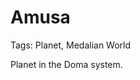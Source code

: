 # Amusa

Tags: Planet, Medalian World

Planet in the Doma system.

<!--Just thought it would be a cool name.-->